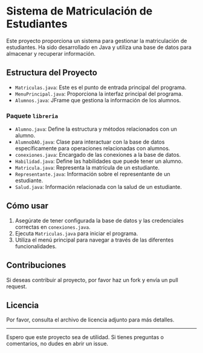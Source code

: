 # Sistema de Matriculación de Estudiantes

Este proyecto proporciona un sistema para gestionar la matriculación de estudiantes. Ha sido desarrollado en Java y utiliza una base de datos para almacenar y recuperar información.

## Estructura del Proyecto

- `Matriculas.java`: Este es el punto de entrada principal del programa. 
- `MenuPrincipal.java`: Proporciona la interfaz principal del programa.
- `Alumnos.java`: JFrame que gestiona la información de los alumnos.

### Paquete `libreria`

- `Alumno.java`: Define la estructura y métodos relacionados con un alumno.
- `AlumnoDAO.java`: Clase para interactuar con la base de datos específicamente para operaciones relacionadas con alumnos.
- `conexiones.java`: Encargado de las conexiones a la base de datos.
- `Habilidad.java`: Define las habilidades que puede tener un alumno.
- `Matricula.java`: Representa la matrícula de un estudiante.
- `Representante.java`: Información sobre el representante de un estudiante.
- `Salud.java`: Información relacionada con la salud de un estudiante.

## Cómo usar

1. Asegúrate de tener configurada la base de datos y las credenciales correctas en `conexiones.java`.
2. Ejecuta `Matriculas.java` para iniciar el programa.
3. Utiliza el menú principal para navegar a través de las diferentes funcionalidades.

## Contribuciones

Si deseas contribuir al proyecto, por favor haz un fork y envía un pull request.

## Licencia

Por favor, consulta el archivo de licencia adjunto para más detalles.

---

Espero que este proyecto sea de utilidad. Si tienes preguntas o comentarios, no dudes en abrir un issue.
